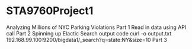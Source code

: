 # STA9760Project1
Analyzing Millions of NYC Parking Violations
Part 1
Read in data using API call
Part 2
Spinning up Elactic Search
output code
curl -o output.txt 192.168.99.100:9200/bigdata1/_search?q=state:NY&size=10
Part 3


